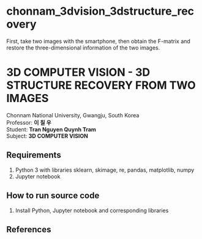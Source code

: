 # chonnam_3dvision_3dstructure_recovery
First, take two images with the smartphone, then obtain the F-matrix and restore the three-dimensional information of the two images.
# 3D COMPUTER VISION - 3D STRUCTURE RECOVERY FROM TWO IMAGES
Chonnam National University, Gwangju, South Korea<br/>
Professor: **이 칠 우**<br/>
Student: **Tran Nguyen Quynh Tram**<br/>
Subject: **3D COMPUTER VISION**<br/>

## Requirements
1. Python 3 with libraries sklearn, skimage, re, pandas, matplotlib, numpy
2. Jupyter notebook

## How to run source code
1. Install Python, Jupyter notebook and corresponding libraries

## References